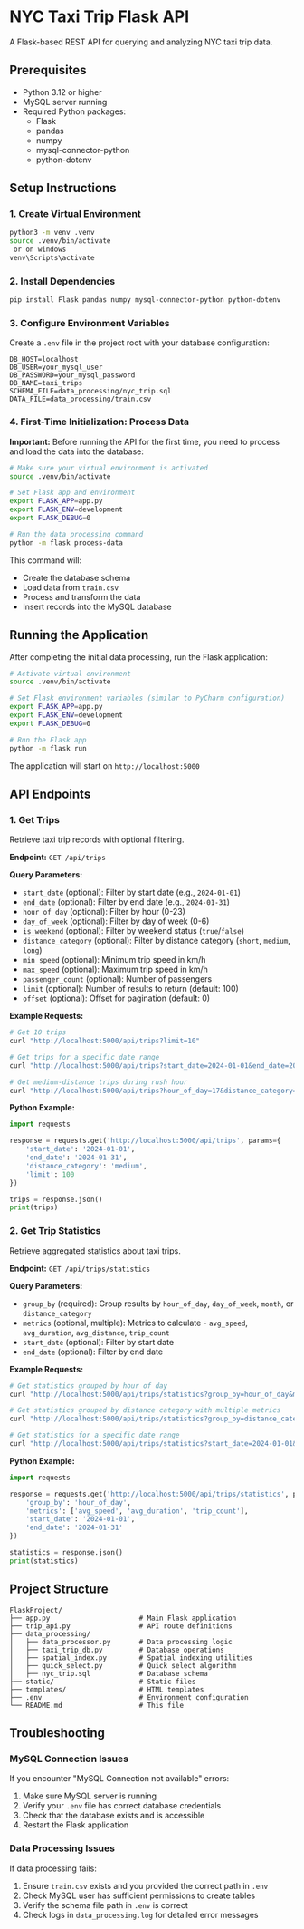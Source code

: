 # NYC Taxi Trip Flask API

A Flask-based REST API for querying and analyzing NYC taxi trip data.

## Prerequisites

- Python 3.12 or higher
- MySQL server running
- Required Python packages:
  - Flask
  - pandas
  - numpy
  - mysql-connector-python
  - python-dotenv

## Setup Instructions

### 1. Create Virtual Environment

```bash
python3 -m venv .venv
source .venv/bin/activate 
 or on windows
venv\Scripts\activate
```

### 2. Install Dependencies

```bash
pip install Flask pandas numpy mysql-connector-python python-dotenv
```

### 3. Configure Environment Variables

Create a `.env` file in the project root with your database configuration:

```env
DB_HOST=localhost
DB_USER=your_mysql_user
DB_PASSWORD=your_mysql_password
DB_NAME=taxi_trips
SCHEMA_FILE=data_processing/nyc_trip.sql
DATA_FILE=data_processing/train.csv
```

### 4. First-Time Initialization: Process Data

**Important:** Before running the API for the first time, you need to process and load the data into the database:

```bash
# Make sure your virtual environment is activated
source .venv/bin/activate

# Set Flask app and environment
export FLASK_APP=app.py
export FLASK_ENV=development
export FLASK_DEBUG=0

# Run the data processing command
python -m flask process-data
```

This command will:
- Create the database schema
- Load data from `train.csv`
- Process and transform the data
- Insert records into the MySQL database

## Running the Application

After completing the initial data processing, run the Flask application:

```bash
# Activate virtual environment
source .venv/bin/activate

# Set Flask environment variables (similar to PyCharm configuration)
export FLASK_APP=app.py
export FLASK_ENV=development
export FLASK_DEBUG=0

# Run the Flask app
python -m flask run
```

The application will start on `http://localhost:5000`

## API Endpoints

### 1. Get Trips

Retrieve taxi trip records with optional filtering.

**Endpoint:** `GET /api/trips`

**Query Parameters:**
- `start_date` (optional): Filter by start date (e.g., `2024-01-01`)
- `end_date` (optional): Filter by end date (e.g., `2024-01-31`)
- `hour_of_day` (optional): Filter by hour (0-23)
- `day_of_week` (optional): Filter by day of week (0-6)
- `is_weekend` (optional): Filter by weekend status (`true`/`false`)
- `distance_category` (optional): Filter by distance category (`short`, `medium`, `long`)
- `min_speed` (optional): Minimum trip speed in km/h
- `max_speed` (optional): Maximum trip speed in km/h
- `passenger_count` (optional): Number of passengers
- `limit` (optional): Number of results to return (default: 100)
- `offset` (optional): Offset for pagination (default: 0)

**Example Requests:**

```bash
# Get 10 trips
curl "http://localhost:5000/api/trips?limit=10"

# Get trips for a specific date range
curl "http://localhost:5000/api/trips?start_date=2024-01-01&end_date=2024-01-31&limit=50"

# Get medium-distance trips during rush hour
curl "http://localhost:5000/api/trips?hour_of_day=17&distance_category=medium&limit=20"
```

**Python Example:**

```python
import requests

response = requests.get('http://localhost:5000/api/trips', params={
    'start_date': '2024-01-01',
    'end_date': '2024-01-31',
    'distance_category': 'medium',
    'limit': 100
})

trips = response.json()
print(trips)
```

### 2. Get Trip Statistics

Retrieve aggregated statistics about taxi trips.

**Endpoint:** `GET /api/trips/statistics`

**Query Parameters:**
- `group_by` (required): Group results by `hour_of_day`, `day_of_week`, `month`, or `distance_category`
- `metrics` (optional, multiple): Metrics to calculate - `avg_speed`, `avg_duration`, `avg_distance`, `trip_count`
- `start_date` (optional): Filter by start date
- `end_date` (optional): Filter by end date

**Example Requests:**

```bash
# Get statistics grouped by hour of day
curl "http://localhost:5000/api/trips/statistics?group_by=hour_of_day&metrics=avg_speed&metrics=trip_count"

# Get statistics grouped by distance category with multiple metrics
curl "http://localhost:5000/api/trips/statistics?group_by=distance_category&metrics=avg_speed&metrics=avg_duration&metrics=trip_count"

# Get statistics for a specific date range
curl "http://localhost:5000/api/trips/statistics?start_date=2024-01-01&end_date=2024-01-31&group_by=day_of_week&metrics=trip_count"
```

**Python Example:**

```python
import requests

response = requests.get('http://localhost:5000/api/trips/statistics', params={
    'group_by': 'hour_of_day',
    'metrics': ['avg_speed', 'avg_duration', 'trip_count'],
    'start_date': '2024-01-01',
    'end_date': '2024-01-31'
})

statistics = response.json()
print(statistics)
```

## Project Structure

```
FlaskProject/
├── app.py                      # Main Flask application
├── trip_api.py                 # API route definitions
├── data_processing/
│   ├── data_processor.py       # Data processing logic
│   ├── taxi_trip_db.py         # Database operations
│   ├── spatial_index.py        # Spatial indexing utilities
│   ├── quick_select.py         # Quick select algorithm
│   ├── nyc_trip.sql            # Database schema
├── static/                     # Static files
├── templates/                  # HTML templates
├── .env                        # Environment configuration
└── README.md                   # This file
```

## Troubleshooting

### MySQL Connection Issues

If you encounter "MySQL Connection not available" errors:

1. Make sure MySQL server is running
2. Verify your `.env` file has correct database credentials
3. Check that the database exists and is accessible
4. Restart the Flask application

### Data Processing Issues

If data processing fails:

1. Ensure `train.csv` exists and you provided the correct path in `.env`
2. Check MySQL user has sufficient permissions to create tables
3. Verify the schema file path in `.env` is correct
4. Check logs in `data_processing.log` for detailed error messages